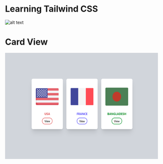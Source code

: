 # Learning Tailwind CSS

![alt text](https://miro.medium.com/v2/resize:fit:644/1*d7Xs5RnaqcQtKzbNrAOAYA.png)

# Card View

<p align="center">
  <img width="600" height="350" src="https://github.com/hasibulhasannirob/Tailwind-CSS/blob/main/Screenshots/cardView.PNG?raw=true">
</p>
